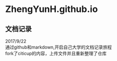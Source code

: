 # ZhengYunH.github.io
文档记录
---
2017/9/22  
通过github和markdown,开启自己大学的文档记录旅程  
fork了citicup的内容，上传文件并且重新整理了仓库  
